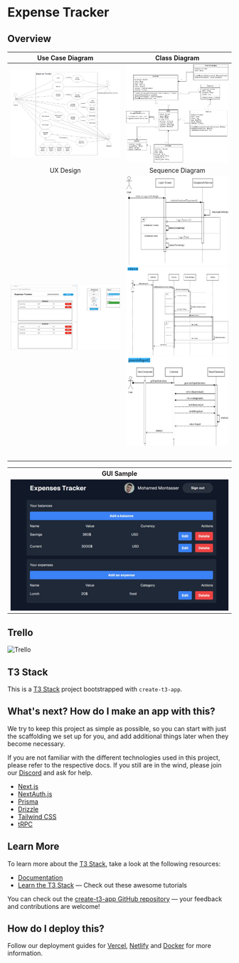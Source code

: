 # Expense Tracker
## Overview
Use Case Diagram             |  Class Diagram
:-------------------------:|:-------------------------:
![Use Case Diagram](./Deliverables/Use%20Case%20Diagram/Use_Case_Diagram.png)  | ![Class Diagram](Deliverables/Class%20Diagram/Expense_Tracker_Class_Diagram.png)
| UX Design | Sequence Diagram |
![UX Design](./Deliverables/UX%20Design/UX_Design.png) | <table>  <thead> </thead>  <tbody>  <tr>  <img src="https://raw.githubusercontent.com/MohamedMontasser03/asu-eng-sw-expenses-tracker/main/Deliverables/Sequence%20Diagrams/Login.drawio.png" width="300" height="200">  <d><img src="https://raw.githubusercontent.com/MohamedMontasser03/asu-eng-sw-expenses-tracker/main/Deliverables/Sequence%20Diagrams/addExpense.png" width="300" height="200"></td> <d><img src="https://raw.githubusercontent.com/MohamedMontasser03/asu-eng-sw-expenses-tracker/main/Deliverables/Sequence%20Diagrams/generateReport.drawio.png" width="300" height="200">  </tbody>  </table>      
 <table>
   <thead>
   </thead> 
    <tbody>
      <tr>
        <th>GUI Sample</th>
      </tr>
      <tr>
        <td>
          <img src="https://raw.githubusercontent.com/MohamedMontasser03/asu-eng-sw-expenses-tracker/main/Deliverables/GUI%20Sample/FrontPage.png">
        </td>
     </tr>
    </tbody>
 </table>
 
## Trello
![Trello](https://i.ibb.co/720f0xp/image.png)


## T3 Stack
This is a [T3 Stack](https://create.t3.gg/) project bootstrapped with `create-t3-app`.

## What's next? How do I make an app with this?

We try to keep this project as simple as possible, so you can start with just the scaffolding we set up for you, and add additional things later when they become necessary.

If you are not familiar with the different technologies used in this project, please refer to the respective docs. If you still are in the wind, please join our [Discord](https://t3.gg/discord) and ask for help.

- [Next.js](https://nextjs.org)
- [NextAuth.js](https://next-auth.js.org)
- [Prisma](https://prisma.io)
- [Drizzle](https://orm.drizzle.team)
- [Tailwind CSS](https://tailwindcss.com)
- [tRPC](https://trpc.io)

## Learn More

To learn more about the [T3 Stack](https://create.t3.gg/), take a look at the following resources:

- [Documentation](https://create.t3.gg/)
- [Learn the T3 Stack](https://create.t3.gg/en/faq#what-learning-resources-are-currently-available) — Check out these awesome tutorials

You can check out the [create-t3-app GitHub repository](https://github.com/t3-oss/create-t3-app) — your feedback and contributions are welcome!

## How do I deploy this?

Follow our deployment guides for [Vercel](https://create.t3.gg/en/deployment/vercel), [Netlify](https://create.t3.gg/en/deployment/netlify) and [Docker](https://create.t3.gg/en/deployment/docker) for more information.
